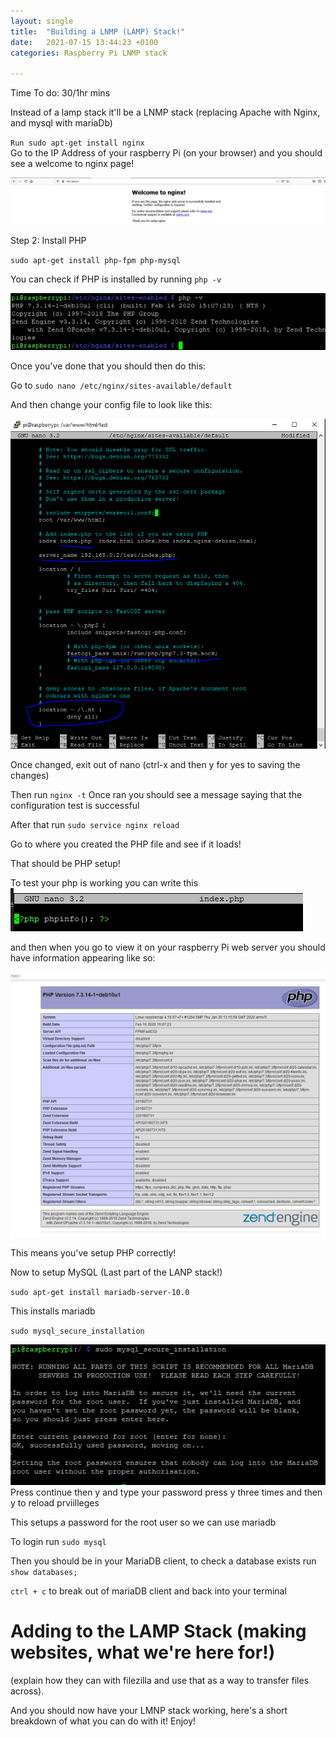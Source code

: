 ```yaml
---
layout: single
title:  "Building a LNMP (LAMP) Stack!"
date:   2021-07-15 13:44:23 +0100
categories: Raspberry Pi LNMP stack

---
```

Time To do: 30/1hr mins

Instead of a lamp stack it'll be a LNMP stack (replacing Apache with Nginx, and mysql with mariaDb)

<code>Run sudo apt-get install nginx</code>
<br />
Go to the IP Address of your raspberry Pi (on your browser) and you should see a welcome to nginx page!

![Welcome to nginx page](/assets/BuildLAMPStack/WelcomeToNginx.PNG)

Step 2: Install PHP

<code>sudo apt-get install php-fpm php-mysql</code>

You can check if PHP is installed by running <code>php -v</code>

![Welcome to nginx page](/assets/BuildLAMPStack/php-v.PNG)

Once you've done that you should then do this:

Go to <code>sudo nano /etc/nginx/sites-available/default </code>

And then change your config file to look like this:

![Welcome to nginx page](/assets/BuildLAMPStack/nginxPHPConfig.PNG)

Once changed, exit out of nano (ctrl-x and then y for yes to saving the changes)

Then run <code>nginx -t</code>
Once ran you should see a message saying that the configuration test is successful

After that run <code>sudo service nginx reload</code>

Go to where you created the PHP file and see if it loads!

That should be PHP setup!

To test your php is working you can write this
![Php Info](/assets/BuildLAMPStack/phpinfo.PNG)

and then when you go to view it on your raspberry Pi web server you should have information appearing like so:

![Php Info](/assets/BuildLAMPStack/phpinfoindex.PNG)

This means you've setup PHP correctly!

Now to setup MySQL (Last part of the LANP stack!)

<code>sudo apt-get install mariadb-server-10.0</code>

This installs mariadb

<code>sudo mysql_secure_installation</code>

![MariaDB](/assets/BuildLAMPStack/mariadb.PNG)
Press continue
then y and type your password
press y three times 
and then y to reload prviilleges

This setups a password for the root user so we can use mariadb

To login run <code>sudo mysql</code>

Then you should be in your MariaDB client, to check a database exists run <code>show databases;</code>

<code>ctrl + c</code> to break out of mariaDB client and back into your terminal

# Adding to the LAMP Stack (making websites, what we're here for!)

(explain how they can with filezilla and use that as a way to transfer files across).

And you should now have your LMNP stack working, here's a short breakdown of what you can do with it! Enjoy!

<section id="disqus_thread"></section>
